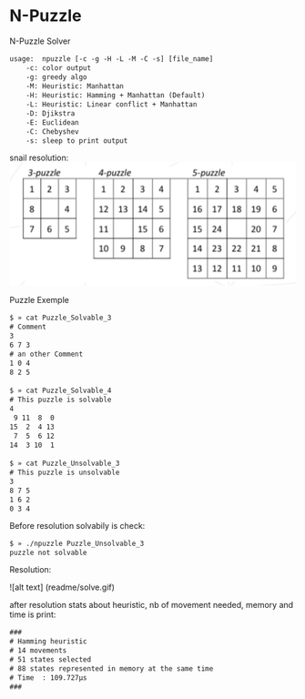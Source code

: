 # N-Puzzle




N-Puzzle Solver

```
usage:	npuzzle [-c -g -H -L -M -C -s] [file_name]
	-c: color output
	-g: greedy algo
	-M: Heuristic: Manhattan
	-H: Heuristic: Hamming + Manhattan (Default)
	-L: Heuristic: Linear conflict + Manhattan
	-D: Djikstra
	-E: Euclidean
	-C: Chebyshev
	-s: sleep to print output
```

snail resolution:
![alt text](readme/SnailResolutionExemple.png)


Puzzle Exemple
```
$ » cat Puzzle_Solvable_3
# Comment
3
6 7 3
# an other Comment
1 0 4
8 2 5

$ » cat Puzzle_Solvable_4
# This puzzle is solvable
4
 9 11  8  0
15  2  4 13
 7  5  6 12
14  3 10  1

$ » cat Puzzle_Unsolvable_3
# This puzzle is unsolvable
3
8 7 5
1 6 2
0 3 4
```

Before resolution solvabily is check:

```
$ » ./npuzzle Puzzle_Unsolvable_3
puzzle not solvable
```

Resolution:

![alt text] (readme/solve.gif)

after resolution stats about heuristic, nb of movement needed, memory and time is print:
```
###
# Hamming heuristic
# 14 movements
# 51 states selected
# 88 states represented in memory at the same time
# Time  : 109.727µs
###
```


